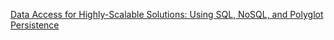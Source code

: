 [Data Access for Highly-Scalable Solutions: Using SQL, NoSQL, and Polyglot Persistence](https://msdn.microsoft.com/en-us/library/dn271399.aspx)